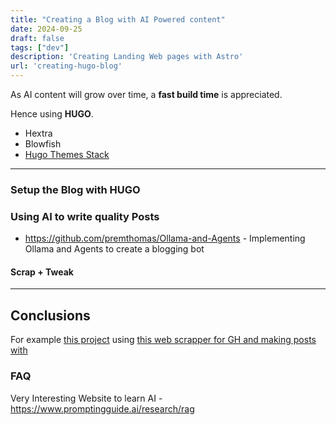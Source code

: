 ```yaml
---
title: "Creating a Blog with AI Powered content"
date: 2024-09-25
draft: false
tags: ["dev"]
description: 'Creating Landing Web pages with Astro'
url: 'creating-hugo-blog'
---
```


As AI content will grow over time, a **fast build time** is appreciated.

Hence using **HUGO**.

* Hextra
* Blowfish
* [Hugo Themes Stack](https://github.com/CaiJimmy/hugo-theme-stack)

---

### Setup the Blog with HUGO

### Using AI to write quality Posts

* https://github.com/premthomas/Ollama-and-Agents - Implementing Ollama and Agents to create a blogging bot



#### Scrap + Tweak


---

## Conclusions

For example [this project](https://gitlab.com/fossengineer1/fossengineerpapermod) using [this web scrapper for GH and making posts with](https://github.com/JAlcocerT/Scrap_Tools/tree/main/FireCrawl/Z_Scrap_GHRepo)

### FAQ

Very Interesting Website to learn AI - https://www.promptingguide.ai/research/rag